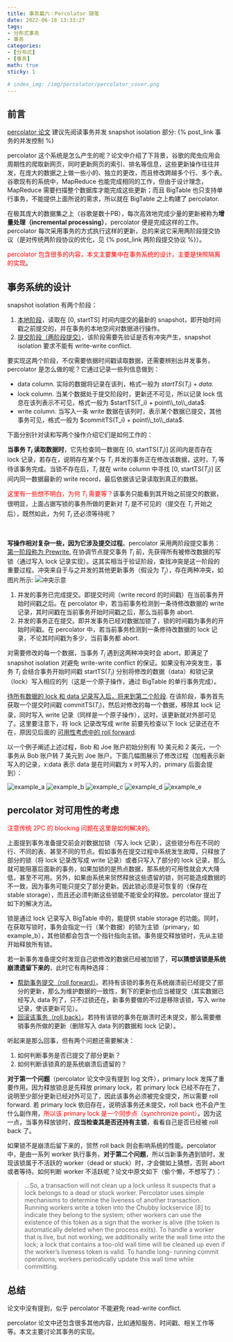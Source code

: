```yaml
---
title: 事务篇六：Percolator 随笔
date: 2022-06-18 13:33:27
tags:
- 分布式事务
- 事务
categories:
- [分布式]
- [事务]
math: true
sticky: 1

# index_img: /img/percolator/percolator_cover.png
---
```


## 前言
[percolator 论文](https://www.usenix.org/legacy/event/osdi10/tech/full_papers/Peng.pdf)
建议先阅读事务并发 snapshot isolation 部分: {% post_link 事务的并发控制 %}

percolator 这个系统是怎么产生的呢？论文中介绍了下背景，谷歌的爬虫应用会周期性的爬取新网页，同时更新网页的索引、排名等信息，这些更新操作往往并发，在庞大的数据之上做一些小的、独立的更改，而且修改跨越多个行、多个表。谷歌现有的系统中，MapReduce 也能完成相同的工作，但由于设计理念，MapReduce 需要扫描整个数据库才能完成这些更新；而且 BigTable 也只支持单行事务，不能提供上面所说的需求，所以就在 BigTable 之上构建了 percolator.

在极其庞大的数据集之上（谷歌是数十PB），每次高效地完成少量的更新被称为**增量处理（incremental processing）**，percolator 便是完成这样的工作。percolator 每次采用事务的方式执行这样的更新，总的来说它采用两阶段提交协议（是对传统两阶段协议的优化，见 {% post_link 两阶段提交协议 %}）。

<font color=red>percolator 包含很多的内容，本文主要集中在事务系统的设计，主要是快照隔离的实现</font>。

## 事务系统的设计
snapshot isolation 有两个阶段：
1. <u>本地阶段</u>，读取在 [0, startTS] 时间内提交的最新的 snapshot，即开始时间戳之前提交的，并在事务的本地空间对数据进行操作。
2. <u>提交阶段（两阶段提交）</u>，该阶段需要先验证是否有冲突产生，snapshot isolation 要求不能有 write-write conflict.

要实现这两个阶段，不仅需要依据时间戳读取数据，还需要辨别出并发事务，percolator 是怎么做的呢？它通过记录一些列信息做到：
* data column. 实际的数据将记录在该列，格式一般为 $startTS(T_i) + data$.
* lock column. 当某个数据处于提交阶段时，更新还不可见，所以记录 lock 信息在该列表示不可见，格式一般为 $startTS(T_i) + point\\_to\\_data$.
* write column. 当写入一条 write 数据在该列时，表示某个数据已提交，其他事务可见，格式一般为 $commitTS(T_i) + point\\_to\\_data$.

下面分别针对读和写两个操作介绍它们是如何工作的：

**当事务 $T_i$ 读取数据时**，它先检查同一数据在 [0, startTS($T_i$)] 区间内是否存在 lock 记录，若存在，说明存在某个与 $T_i$ 并发的事务正在修改该数据，这时，$T_i$ 等待该事务完成。当锁不存在后，$T_i$ 就在 write column 中寻找 [0, startTS($T_i$)] 区间内同一数据最新的 write record，最后依据该记录读取到真正的数据。

<font color=red>这里有一些想不明白，为何 $T_i$ 需要等？</font>该事务只能看到其开始之前提交的数据，很明显，上面占据写锁的事务所做的更新对 $T_i$ 是不可见的（提交在 $T_i$ 开始之后），既然如此，为何 $T_i$ 还必须等待呢？

<br>

**写操作相对复杂一些，因为它涉及提交过程**。percolator 采用两阶段提交事务：
<u>第一阶段称为 Prewrite.</u> 在协调节点提交事务 $T_i$ 前，先获得所有被修改数据的写锁（通过写入 lock 记录实现）。这其实相当于验证阶段，查找冲突是这一阶段的重要过程。冲突来自于与之并发的其他更新事务（假设为 $T_j$），存在两种冲突，如图片所示:
![冲突示意](/img/percolator/conflict.png)
1. 并发的事务已完成提交。即提交时间（write record 的时间戳）在当前事务开始时间戳之后。在 percolator 中，若当前事务检测到一条待修改数据的 write 记录，其时间戳在当前事务开始时间戳之后，那么当前事务 abort.
2. 并发的事务正在提交。即并发事务已经对数据加锁了，锁的时间戳为事务的开始时间戳。在 percolator 中，若当前事务检测到一条修待改数据的 lock 记录，不论其时间戳为多少，当前事务都 abort.

对需要修改的每一个数据，当事务 $T_i$ 遇到这两种冲突时会 abort，即满足了 snapshot isolation 对避免 write-write conflict 的保证。如果没有冲突发生，事务 $T_i$ 会结合事务开始时间戳 startTS($T_i$) 分别将修改的数据（data）和锁记录（lock）写入相应的列（这是一个原子操作，通过 BigTable 的单行事务完成）。

<u>待所有数据的 lock 和 data 记录写入后，将来到第二个阶段</u>. 在该阶段，事务首先获取一个提交时间戳 commitTS($T_i$)，然后对修改的每一个数据，移除其 lock 记录，同时写入 write 记录（同样是一个原子操作），这时，该更新就对外部可见了。这里要注意下，将 lock 记录改写成 write 前要先检查以下 lock 记录还在不在，原因见后面的 [可用性考虑中的 roll forward](#percolator-对可用性的考虑).

以一个例子阐述上述过程，Bob 和 Joe 账户初始分别有 10 美元和 2 美元，一个事务从 Bob 账户转 7 美元到 Joe 账户。下面几幅图展示了修改过程（加粗表示新写入的记录，x:data 表示 data 是在时间戳为 x 时写入的，primary 后面会提到）：

![example_a](/img/percolator/example_1.jpg)
![example_b](/img/percolator/example_2.jpg)
![example_c](/img/percolator/example_3.jpg)
![example_d](/img/percolator/example_4.jpg)
![example_e](/img/percolator/example_5.jpg)



## percolator 对可用性的考虑
<font color=red>注意传统 2PC 的 blocking 问题在这里是如何解决的。</font>

上面提到事务准备提交前会对数据加锁（写入 lock 记录），这些锁分布在不同的行、不同的表、甚至不同的节点。假如事务在提交过程中系统发生故障，只释放了部分的锁（将 lock 记录改写成 write 记录）或者只写入了部分的 lock 记录，那么就可能阻塞后面新的事务，如果加锁的是热点数据，那系统的可用性就会大大降低，甚至不可用。另外，如果由系统来贸然释放这些遗留的锁，则可能造成数据的不一致，因为事务可能只提交了部分更新。因此锁必须是可恢复的（保存在 stable storage），而且还必须判断这些锁能不能安全的释放。percolator 提出了如下的解决方法。

锁是通过 lock 记录写入 BigTable 中的，能提供 stable storage 的功能。同时，在获取写锁时，事务会指定一行（某个数据）的锁为主锁（primary，如 example_b），其他锁都会包含一个指针指向主锁。事务提交释放锁时，先从主锁开始释放所有锁。

若一新事务准备提交时发现自己欲修改的数据已经被加锁了，**可以猜想该锁是系统崩溃遗留下来的**，此时它有两种选择：
* <u>帮助事务提交（roll forward）</u>。若持有该锁的事务在系统崩溃前已经提交了部分的更新，那么为维护数据的一致性，剩下的更新也应当被提交（其实数据已经写入 data 列了，只不过锁还在，新事务要做的不过是移除该锁，写入 write 记录，使该更新可见）。
* <u>回滚该事务（roll back）</u>。若持有该锁的事务在崩溃时还未提交，那么需要撤销事务所做的更新（删除写入 data 列的数据和 lock 记录）。

听起来是那么回事，但有两个问题还需要解决：
1. 如何判断事务是否已提交了部分更新？
2. 如何判断该锁真的是系统崩溃后遗留的？

**对于第一个问题**（percolator 论文中没有提到 log 文件），primary lock 发挥了重要作用。因为释放锁总是先释放 primary lock，若 primary lock 已经不存在了，说明至少部分更新已经对外可见了，因此该事务必须被完全提交，所以需要 roll forward. 若 primary lock 依旧存在，说明该事务还未提交，roll back 也不会产生什么副作用，<font color=red>所以该 primary lock 是一个同步点（synchronize point）</font>。因为这一点，当事务释放锁时，**应当检查其是否还持有主锁**，看看自己是否已经被 roll back 了。

如果锁不是崩溃后留下来的，贸然 roll back 则会影响系统的性能。percolator 中，是由一系列 worker 执行事务，**对于第二个问题**，所以当新事务遇到锁时，发现该锁属于不活跃的 worker（dead or stuck）时，才会做如上猜想，否则 abort 或者等待。如何判断 worker 不活跃呢？论文中原文如下（偷个懒，不想写了）：
> ...So, a transaction will not clean up a lock unless it suspects that a lock belongs to a dead or stuck worker. Percolator uses simple mechanisms to determine the liveness of another transaction. Running workers write a token into the Chubby lockservice [8] to indicate they belong to the system; other workers can use the existence of this token as a sign that the worker is alive (the token is automatically deleted when the process exits). To handle a worker that is live, but not working, we additionally write the wall time into the lock; a lock that contains a too-old wall time will be cleaned up even if the worker’s liveness token is valid. To handle long- running commit operations, workers periodically update this wall time while committing.


## 总结
论文中没有提到，似乎 percolator 不能避免 read-write conflict.

percolator 论文中还包含很多其他内容，比如通知服务、时间戳、相关工作等等。本文主要讨论其事务的实现。













